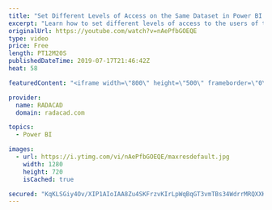 ```yaml
---
title: "Set Different Levels of Access on the Same Dataset in Power BI using Row Level Security"
excerpt: "Learn how to set different levels of access to the users of the same report and same dataset in Power BI using Row Level Security. The dataset link is available in my blog post here:  https://radacad.com/row-level-security-configuration-in-power-bi-desktop"
originalUrl: https://youtube.com/watch?v=nAePfbGOEQE
type: video
price: Free
length: PT12M20S
publishedDateTime: 2019-07-17T21:46:42Z
heat: 58

featuredContent: "<iframe width=\"800\" height=\"500\" frameborder=\"0\" src=\"https://www.youtube.com/embed/nAePfbGOEQE\" allow=\"accelerometer; autoplay; encrypted-media; gyroscope; picture-in-picture\" allowfullscreen></iframe>"

provider:
  name: RADACAD
  domain: radacad.com

topics:
  - Power BI

images:
  - url: https://i.ytimg.com/vi/nAePfbGOEQE/maxresdefault.jpg
    width: 1280
    height: 720
    isCached: true

secured: "KqKLSGiy4Ov/XIP1AIoIAA8Zu4SKFrzvKIrLpWqBqGT3vmTBs34WdrrMRQXXKoEW36ovG3IYNOk15C+UfFWmJ5pl2QAUpmbf5O6xtCuMcChonfN3CJ5n/VZaoCM9Z6eoNO8JqcEiFF83QgIJ7yFbIBksZAQIE9PZ4g45z2RXF8oL3xpZ7Y5sUPwpnXWWfnumr4p1ByWmmvEUpI2m0pY6LuG9wULA0938kWorSyOO6BFtFRHxxLOhPvHd+b25zRQZonf7hhAJB2OjqmoFsqW3oDDnbBnYeY/hk3EwGiT43IKX3RxA/0riqWT7A9IAZJonMGY6UEoltxHoaXvsbUgVfa1ylYT/xqn/qvx8LzkuOg5Maq4M+zXdmZjw/AAJAwEdQD25jz8oTIt4XYk9oDfQIeFdVrrKfNgeXXHoSprx3m0=;PGpbncFXbDl401HmzKNknw=="
---
```


